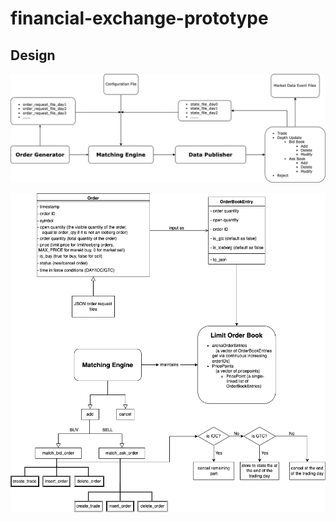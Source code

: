 # financial-exchange-prototype

## Design

![alt text](https://github.com/kkmumu/financial-exchange-prototype/blob/main/ExchangePrototype.png?raw=true)


![alt text](https://github.com/kkmumu/financial-exchange-prototype/blob/main/OrderBook.png?raw=true)
